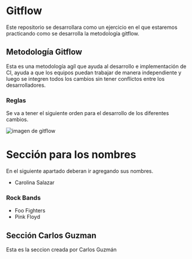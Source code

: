 # Gitflow

Este repositorio se desarrollara como un ejercicio en el que estaremos practicando como se desarrolla la metodología gitflow.

## Metodología Gitflow

Esta es una metodología agíl que ayuda al desarrollo e implementación de CI, ayuda a que los equipos puedan trabajar de manera independiente y luego se integren todos los cambios sin tener conflictos entre los desarrolladores.

### Reglas

Se va a tener el siguiente orden para el desarrollo de los diferentes cambios.

<img src="https://cdn-images-1.medium.com/max/1600/1*uUpzVOpdFw5V-tJ_YvgFmA.png" alt="imagen de gitflow">

# Sección para los nombres

En el siguiente apartado deberan ir agregando sus nombres.

- Carolina Salazar

### Rock Bands

  - Foo Fighters
  - Pink Floyd
## Sección Carlos Guzman

Esta es la seccion creada por Carlos Guzmán
